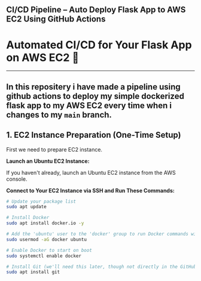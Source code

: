## CI/CD Pipeline – Auto Deploy Flask App to AWS EC2 Using GitHub Actions
# Automated CI/CD for Your Flask App on AWS EC2 🚀
---
In this repositery i have made a pipeline using github actions to deploy my simple dockerized flask app to my AWS EC2 every time when i changes to my `main` branch.
----

##  1. EC2 Instance Preparation (One-Time Setup)

First we need to prepare EC2 instance.

**Launch an Ubuntu EC2 Instance:**

If you haven't already, launch an Ubuntu EC2 instance from the AWS console.

**Connect to Your EC2 Instance via SSH and Run These Commands:**

```bash
# Update your package list
sudo apt update

# Install Docker
sudo apt install docker.io -y

# Add the 'ubuntu' user to the 'docker' group to run Docker commands without sudo
sudo usermod -aG docker ubuntu

# Enable Docker to start on boot
sudo systemctl enable docker

# Install Git (we'll need this later, though not directly in the GitHub Action)
sudo apt install git
